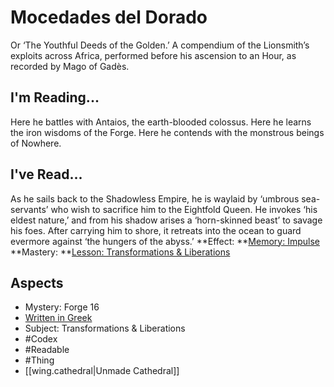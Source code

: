 # Mocedades del Dorado
Or ‘The Youthful Deeds of the Golden.’ A compendium of the Lionsmith’s exploits across Africa, performed before his ascension to an Hour, as recorded by Mago of Gadès.
## I'm Reading...
Here he battles with Antaios, the earth-blooded colossus. Here he learns the iron wisdoms of the Forge. Here he contends with the monstrous beings of Nowhere.
## I've Read...
As he sails back to the Shadowless Empire, he is waylaid by ‘umbrous sea-servants’ who wish to sacrifice him to the Eightfold Queen. He invokes ‘his eldest nature,’ and from his shadow arises a ‘horn-skinned beast’ to savage his foes. After carrying him to shore, it retreats into the ocean to guard evermore against ‘the hungers of the abyss.’ 
**Effect: **[Memory: Impulse](https://uadaf.theevilroot.xyz/rowenarium/element/mem.impulse)
**Mastery: **[Lesson: Transformations & Liberations](https://uadaf.theevilroot.xyz/rowenarium/element/x.transformations.liberations)
## Aspects
- Mystery: Forge 16
- [Written in Greek](https://uadaf.theevilroot.xyz/rowenarium/element/w.greek)
- Subject: Transformations & Liberations
- #Codex
- #Readable
- #Thing
- [[wing.cathedral|Unmade Cathedral]]